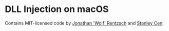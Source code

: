 # DLL Injection on macOS

Contains MIT-licensed code by [Jonathan 'Wolf' Rentzsch](https://github.com/rentzsch/mach_inject) and [Stanley Cen](https://github.com/scen/osxinj).

